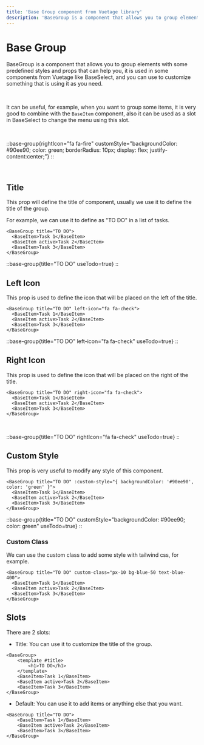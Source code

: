 ```yaml
---
title: 'Base Group component from Vuetage library'
description: 'BaseGroup is a component that allows you to group elements with some predefined styles and props that can help you, it is been used in some components from Vuetage, and you can use to customize something that is using it as you need.'
---
```


# Base Group

BaseGroup is a component that allows you to group elements with some predefined styles and props that can help you, it is used in some components from Vuetage like BaseSelect, and you can use to customize something that is using it as you need.

<br>

It can be useful, for example, when you want to group some items, it is very good to combine with the `BaseItem` component, also it can be used as a slot in BaseSelect to change the menu using this slot.

<br>

::base-group{rightIcon="fa fa-fire" customStyle="backgroundColor: #90ee90; color: green; borderRadius: 10px; display: flex; justify-content:center;"}
::

<br>

## Title

This prop will define the title of component, usually we use it to define the title of the group.

For example, we can use it to define as "TO DO" in a list of tasks.

```vue
<BaseGroup title="TO DO">
  <BaseItem>Task 1</BaseItem>
  <BaseItem active>Task 2</BaseItem>
  <BaseItem>Task 3</BaseItem>
</BaseGroup>
```

::base-group{title="TO DO" useTodo=true}
::

## Left Icon

This prop is used to define the icon that will be placed on the left of the title.

```vue
<BaseGroup title="TO DO" left-icon="fa fa-check">
  <BaseItem>Task 1</BaseItem>
  <BaseItem active>Task 2</BaseItem>
  <BaseItem>Task 3</BaseItem>
</BaseGroup>
```

::base-group{title="TO DO" left-icon="fa fa-check" useTodo=true}
::

## Right Icon

This prop is used to define the icon that will be placed on the right of the title.

```vue
<BaseGroup title="TO DO" right-icon="fa fa-check">
  <BaseItem>Task 1</BaseItem>
  <BaseItem active>Task 2</BaseItem>
  <BaseItem>Task 3</BaseItem>
</BaseGroup>
```

<br>

::base-group{title="TO DO" rightIcon="fa fa-check" useTodo=true}
::

## Custom Style

This prop is very useful to modify any style of this component.

```vue
<BaseGroup title="TO DO" :custom-style="{ backgroundColor: '#90ee90', color: 'green' }">
  <BaseItem>Task 1</BaseItem>
  <BaseItem active>Task 2</BaseItem>
  <BaseItem>Task 3</BaseItem>
</BaseGroup>
```

::base-group{title="TO DO" customStyle="backgroundColor: #90ee90; color: green" useTodo=true}
::

### Custom Class

We can use the custom class to add some style with tailwind css, for example.

```vue
<BaseGroup title="TO DO" custom-class="px-10 bg-blue-50 text-blue-400">
  <BaseItem>Task 1</BaseItem>
  <BaseItem active>Task 2</BaseItem>
  <BaseItem>Task 3</BaseItem>
</BaseGroup>
```

## Slots

There are 2 slots:

- Title: You can use it to customize the title of the group.

```vue
<BaseGroup>
    <template #title>
        <h1>TO DO</h1>
    </template>
    <BaseItem>Task 1</BaseItem>
    <BaseItem active>Task 2</BaseItem>
    <BaseItem>Task 3</BaseItem>
</BaseGroup>
```

- Default: You can use it to add items or anything else that you want.

```vue
<BaseGroup title="TO DO">
    <BaseItem>Task 1</BaseItem>
    <BaseItem active>Task 2</BaseItem>
    <BaseItem>Task 3</BaseItem>
</BaseGroup>
```